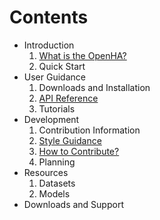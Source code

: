 # Contents

- Introduction
    1. [What is the OpenHA?](./1_introduction/what.html)
    1. Quick Start
- User Guidance
    1. Downloads and Installation
    1. [API Reference](./2_tutorial/api_reference.html)
    1. Tutorials
- Development
    1. Contribution Information
    1. [Style Guidance](./3_developer/style.html)
    1. [How to Contribute?](./3_developer/how_to_contribute.html)
    1. Planning
- Resources
    1. Datasets
    1. Models
- Downloads and Support

